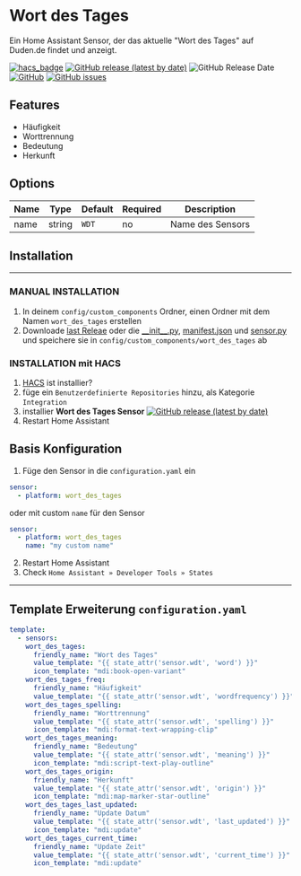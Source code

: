 # Wort des Tages

Ein Home Assistant Sensor, der das aktuelle "Wort des Tages" auf Duden.de findet und anzeigt.

[![hacs_badge](https://img.shields.io/badge/HACS-Default-orange.svg)](https://github.com/custom-components/hacs)
[![GitHub release (latest by date)](https://img.shields.io/github/v/release/Ludy87/astra_germany_wort_des_tages)](https://github.com/Ludy87/astra_germany_wort_des_tages/releases)
![GitHub Release Date](https://img.shields.io/github/release-date/Ludy87/astra_germany_wort_des_tages)
[![GitHub](https://img.shields.io/github/license/Ludy87/astra_germany_wort_des_tages)](LICENSE)
[![GitHub issues](https://img.shields.io/github/issues/Ludy87/astra_germany_wort_des_tages)](https://github.com/Ludy87/astra_germany_wort_des_tages/issues)

## Features
  - Häufigkeit
  - Worttrennung
  - Bedeutung
  - Herkunft

## Options

| Name | Type | Default | Required | Description
| ---- | ---- | ------- | -------- | -----------
| name | string | `WDT` | no | Name des Sensors

## Installation

---

### MANUAL INSTALLATION

1. In deinem `config/custom_components` Ordner, einen Ordner mit dem Namen `wort_des_tages` erstellen
2. Downloade [last Releae](https://github.com/Ludy87/astra_germany_wort_des_tages/releases) oder die [\_\_init\_\_.py](https://raw.githubusercontent.com/Ludy87/astra_germany_wort_des_tages/main/custom_components/astra_germany_wort_des_tages/__init__.py), [manifest.json](https://raw.githubusercontent.com/Ludy87/astra_germany_wort_des_tages/main/custom_components/astra_germany_wort_des_tages/manifest.json) und [sensor.py](https://raw.githubusercontent.com/Ludy87/astra_germany_wort_des_tages/main/custom_components/astra_germany_wort_des_tages/sensor.py) und speichere sie in `config/custom_components/wort_des_tages` ab

### INSTALLATION mit HACS

1. [HACS](https://hacs.xyz/) ist installier?
2. füge ein `Benutzerdefinierte Repositories` hinzu, als Kategorie `Integration`
3. installier __Wort des Tages Sensor__ [![GitHub release (latest by date)](https://img.shields.io/github/v/release/Ludy87/astra_germany_wort_des_tages)](https://github.com/Ludy87/astra_germany_wort_des_tages/releases)
4. Restart Home Assistant


## Basis Konfiguration

1. Füge den Sensor in die `configuration.yaml` ein
```yaml
sensor:
  - platform: wort_des_tages
```
oder mit custom `name` für den Sensor
```yaml
sensor:
  - platform: wort_des_tages
    name: "my custom name"
```
2. Restart Home Assistant
3. Check `Home Assistant » Developer Tools » States`

---
## Template Erweiterung `configuration.yaml`

```yaml
template:
  - sensors:
    wort_des_tages:
      friendly_name: "Wort des Tages"
      value_template: "{{ state_attr('sensor.wdt', 'word') }}"
      icon_template: "mdi:book-open-variant"
    wort_des_tages_freq:
      friendly_name: "Häufigkeit"
      value_template: "{{ state_attr('sensor.wdt', 'wordfrequency') }}"
    wort_des_tages_spelling:
      friendly_name: "Worttrennung"
      value_template: "{{ state_attr('sensor.wdt', 'spelling') }}"
      icon_template: "mdi:format-text-wrapping-clip"
    wort_des_tages_meaning:
      friendly_name: "Bedeutung"
      value_template: "{{ state_attr('sensor.wdt', 'meaning') }}"
      icon_template: "mdi:script-text-play-outline"
    wort_des_tages_origin:
      friendly_name: "Herkunft"
      value_template: "{{ state_attr('sensor.wdt', 'origin') }}"
      icon_template: "mdi:map-marker-star-outline"
    wort_des_tages_last_updated:
      friendly_name: "Update Datum"
      value_template: "{{ state_attr('sensor.wdt', 'last_updated') }}"
      icon_template: "mdi:update"
    wort_des_tages_current_time:
      friendly_name: "Update Zeit"
      value_template: "{{ state_attr('sensor.wdt', 'current_time') }}"
      icon_template: "mdi:update"
```